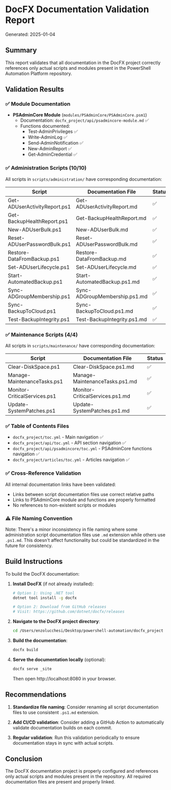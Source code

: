 # DocFX Documentation Validation Report

Generated: 2025-01-04

## Summary
This report validates that all documentation in the DocFX project correctly references only actual scripts and modules present in the PowerShell Automation Platform repository.

## Validation Results

### ✅ Module Documentation
- **PSAdminCore Module** (`modules/PSAdminCore/PSAdminCore.psm1`)
  - Documentation: `docfx_project/api/psadmincore-module.md` ✅
  - Functions documented:
    - Test-AdminPrivileges ✅
    - Write-AdminLog ✅
    - Send-AdminNotification ✅
    - New-AdminReport ✅
    - Get-AdminCredential ✅

### ✅ Administration Scripts (10/10)
All scripts in `scripts/administration/` have corresponding documentation:

| Script | Documentation File | Status |
|--------|-------------------|---------|
| Get-ADUserActivityReport.ps1 | Get-ADUserActivityReport.md | ✅ |
| Get-BackupHealthReport.ps1 | Get-BackupHealthReport.md | ✅ |
| New-ADUserBulk.ps1 | New-ADUserBulk.md | ✅ |
| Reset-ADUserPasswordBulk.ps1 | Reset-ADUserPasswordBulk.md | ✅ |
| Restore-DataFromBackup.ps1 | Restore-DataFromBackup.md | ✅ |
| Set-ADUserLifecycle.ps1 | Set-ADUserLifecycle.md | ✅ |
| Start-AutomatedBackup.ps1 | Start-AutomatedBackup.ps1.md | ✅ |
| Sync-ADGroupMembership.ps1 | Sync-ADGroupMembership.ps1.md | ✅ |
| Sync-BackupToCloud.ps1 | Sync-BackupToCloud.ps1.md | ✅ |
| Test-BackupIntegrity.ps1 | Test-BackupIntegrity.ps1.md | ✅ |

### ✅ Maintenance Scripts (4/4)
All scripts in `scripts/maintenance/` have corresponding documentation:

| Script | Documentation File | Status |
|--------|-------------------|---------|
| Clear-DiskSpace.ps1 | Clear-DiskSpace.ps1.md | ✅ |
| Manage-MaintenanceTasks.ps1 | Manage-MaintenanceTasks.ps1.md | ✅ |
| Monitor-CriticalServices.ps1 | Monitor-CriticalServices.ps1.md | ✅ |
| Update-SystemPatches.ps1 | Update-SystemPatches.ps1.md | ✅ |

### ✅ Table of Contents Files
- `docfx_project/toc.yml` - Main navigation ✅
- `docfx_project/api/toc.yml` - API section navigation ✅
- `docfx_project/api/psadmincore/toc.yml` - PSAdminCore functions navigation ✅
- `docfx_project/articles/toc.yml` - Articles navigation ✅

### ✅ Cross-Reference Validation
All internal documentation links have been validated:
- Links between script documentation files use correct relative paths
- Links to PSAdminCore module and functions are properly formatted
- No references to non-existent scripts or modules

### ⚠️ File Naming Convention
Note: There's a minor inconsistency in file naming where some administration script documentation files use `.md` extension while others use `.ps1.md`. This doesn't affect functionality but could be standardized in the future for consistency.

## Build Instructions

To build the DocFX documentation:

1. **Install DocFX** (if not already installed):
   ```bash
   # Option 1: Using .NET tool
   dotnet tool install -g docfx

   # Option 2: Download from GitHub releases
   # Visit: https://github.com/dotnet/docfx/releases
   ```

2. **Navigate to the DocFX project directory**:
   ```bash
   cd /Users/enzolucchesi/Desktop/powershell-automation/docfx_project
   ```

3. **Build the documentation**:
   ```bash
   docfx build
   ```

4. **Serve the documentation locally** (optional):
   ```bash
   docfx serve _site
   ```
   Then open http://localhost:8080 in your browser.

## Recommendations

1. **Standardize file naming**: Consider renaming all script documentation files to use consistent `.ps1.md` extension.

2. **Add CI/CD validation**: Consider adding a GitHub Action to automatically validate documentation builds on each commit.

3. **Regular validation**: Run this validation periodically to ensure documentation stays in sync with actual scripts.

## Conclusion

The DocFX documentation project is properly configured and references only actual scripts and modules present in the repository. All required documentation files are present and properly linked.